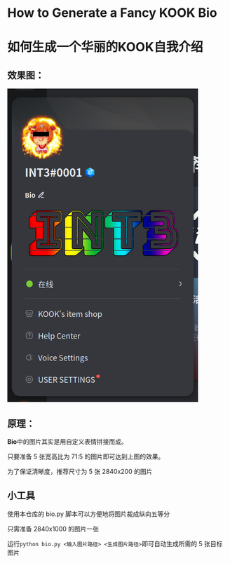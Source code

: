 # How to Generate a Fancy KOOK Bio
# 如何生成一个华丽的KOOK自我介绍

## 效果图：

![](docs/image.png)

## 原理：

**Bio**中的图片其实是用自定义表情拼接而成。

只要准备 5 张宽高比为 71:5 的图片即可达到上图的效果。

为了保证清晰度，推荐尺寸为 5 张 2840x200 的图片

## 小工具

使用本仓库的 bio.py 脚本可以方便地将图片裁成纵向五等分

只需准备 2840x1000 的图片一张

运行`python bio.py <输入图片路径> <生成图片路径>`即可自动生成所需的 5 张目标图片


